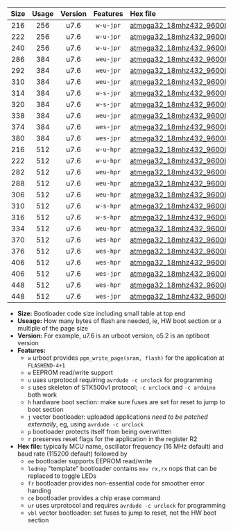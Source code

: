 |Size|Usage|Version|Features|Hex file|
|:-:|:-:|:-:|:-:|:--|
|216|256|u7.6|`w-u-jpr`|[atmega32_18mhz432_9600bps_ur_vbl.hex](https://raw.githubusercontent.com/stefanrueger/urboot/main/atmega32_18mhz432_9600bps_ur_vbl.hex)|
|222|256|u7.6|`w-u-jpr`|[atmega32_18mhz432_9600bps_lednop_ur_vbl.hex](https://raw.githubusercontent.com/stefanrueger/urboot/main/atmega32_18mhz432_9600bps_lednop_ur_vbl.hex)|
|240|256|u7.6|`w-u-jpr`|[atmega32_18mhz432_9600bps_lednop_fr_ur_vbl.hex](https://raw.githubusercontent.com/stefanrueger/urboot/main/atmega32_18mhz432_9600bps_lednop_fr_ur_vbl.hex)|
|286|384|u7.6|`weu-jpr`|[atmega32_18mhz432_9600bps_ee_ur_vbl.hex](https://raw.githubusercontent.com/stefanrueger/urboot/main/atmega32_18mhz432_9600bps_ee_ur_vbl.hex)|
|292|384|u7.6|`weu-jpr`|[atmega32_18mhz432_9600bps_ee_lednop_ur_vbl.hex](https://raw.githubusercontent.com/stefanrueger/urboot/main/atmega32_18mhz432_9600bps_ee_lednop_ur_vbl.hex)|
|310|384|u7.6|`weu-jpr`|[atmega32_18mhz432_9600bps_ee_lednop_fr_ur_vbl.hex](https://raw.githubusercontent.com/stefanrueger/urboot/main/atmega32_18mhz432_9600bps_ee_lednop_fr_ur_vbl.hex)|
|314|384|u7.6|`w-s-jpr`|[atmega32_18mhz432_9600bps_vbl.hex](https://raw.githubusercontent.com/stefanrueger/urboot/main/atmega32_18mhz432_9600bps_vbl.hex)|
|320|384|u7.6|`w-s-jpr`|[atmega32_18mhz432_9600bps_lednop_vbl.hex](https://raw.githubusercontent.com/stefanrueger/urboot/main/atmega32_18mhz432_9600bps_lednop_vbl.hex)|
|338|384|u7.6|`weu-jpr`|[atmega32_18mhz432_9600bps_ee_lednop_fr_ce_ur_vbl.hex](https://raw.githubusercontent.com/stefanrueger/urboot/main/atmega32_18mhz432_9600bps_ee_lednop_fr_ce_ur_vbl.hex)|
|374|384|u7.6|`wes-jpr`|[atmega32_18mhz432_9600bps_ee_vbl.hex](https://raw.githubusercontent.com/stefanrueger/urboot/main/atmega32_18mhz432_9600bps_ee_vbl.hex)|
|380|384|u7.6|`wes-jpr`|[atmega32_18mhz432_9600bps_ee_lednop_vbl.hex](https://raw.githubusercontent.com/stefanrueger/urboot/main/atmega32_18mhz432_9600bps_ee_lednop_vbl.hex)|
|216|512|u7.6|`w-u-hpr`|[atmega32_18mhz432_9600bps_ur.hex](https://raw.githubusercontent.com/stefanrueger/urboot/main/atmega32_18mhz432_9600bps_ur.hex)|
|222|512|u7.6|`w-u-hpr`|[atmega32_18mhz432_9600bps_lednop_ur.hex](https://raw.githubusercontent.com/stefanrueger/urboot/main/atmega32_18mhz432_9600bps_lednop_ur.hex)|
|282|512|u7.6|`weu-hpr`|[atmega32_18mhz432_9600bps_ee_ur.hex](https://raw.githubusercontent.com/stefanrueger/urboot/main/atmega32_18mhz432_9600bps_ee_ur.hex)|
|288|512|u7.6|`weu-hpr`|[atmega32_18mhz432_9600bps_ee_lednop_ur.hex](https://raw.githubusercontent.com/stefanrueger/urboot/main/atmega32_18mhz432_9600bps_ee_lednop_ur.hex)|
|306|512|u7.6|`weu-hpr`|[atmega32_18mhz432_9600bps_ee_lednop_fr_ur.hex](https://raw.githubusercontent.com/stefanrueger/urboot/main/atmega32_18mhz432_9600bps_ee_lednop_fr_ur.hex)|
|310|512|u7.6|`w-s-hpr`|[atmega32_18mhz432_9600bps.hex](https://raw.githubusercontent.com/stefanrueger/urboot/main/atmega32_18mhz432_9600bps.hex)|
|316|512|u7.6|`w-s-hpr`|[atmega32_18mhz432_9600bps_lednop.hex](https://raw.githubusercontent.com/stefanrueger/urboot/main/atmega32_18mhz432_9600bps_lednop.hex)|
|334|512|u7.6|`weu-hpr`|[atmega32_18mhz432_9600bps_ee_lednop_fr_ce_ur.hex](https://raw.githubusercontent.com/stefanrueger/urboot/main/atmega32_18mhz432_9600bps_ee_lednop_fr_ce_ur.hex)|
|370|512|u7.6|`wes-hpr`|[atmega32_18mhz432_9600bps_ee.hex](https://raw.githubusercontent.com/stefanrueger/urboot/main/atmega32_18mhz432_9600bps_ee.hex)|
|376|512|u7.6|`wes-hpr`|[atmega32_18mhz432_9600bps_ee_lednop.hex](https://raw.githubusercontent.com/stefanrueger/urboot/main/atmega32_18mhz432_9600bps_ee_lednop.hex)|
|406|512|u7.6|`wes-hpr`|[atmega32_18mhz432_9600bps_ee_lednop_fr.hex](https://raw.githubusercontent.com/stefanrueger/urboot/main/atmega32_18mhz432_9600bps_ee_lednop_fr.hex)|
|406|512|u7.6|`wes-jpr`|[atmega32_18mhz432_9600bps_ee_lednop_fr_vbl.hex](https://raw.githubusercontent.com/stefanrueger/urboot/main/atmega32_18mhz432_9600bps_ee_lednop_fr_vbl.hex)|
|448|512|u7.6|`wes-hpr`|[atmega32_18mhz432_9600bps_ee_lednop_fr_ce.hex](https://raw.githubusercontent.com/stefanrueger/urboot/main/atmega32_18mhz432_9600bps_ee_lednop_fr_ce.hex)|
|448|512|u7.6|`wes-jpr`|[atmega32_18mhz432_9600bps_ee_lednop_fr_ce_vbl.hex](https://raw.githubusercontent.com/stefanrueger/urboot/main/atmega32_18mhz432_9600bps_ee_lednop_fr_ce_vbl.hex)|

- **Size:** Bootloader code size including small table at top end
- **Useage:** How many bytes of flash are needed, ie, HW boot section or a multiple of the page size
- **Version:** For example, u7.6 is an urboot version, o5.2 is an optiboot version
- **Features:**
  + `w` urboot provides `pgm_write_page(sram, flash)` for the application at `FLASHEND-4+1`
  + `e` EEPROM read/write support
  + `u` uses urprotocol requiring `avrdude -c urclock` for programming
  + `s` uses skeleton of STK500v1 protocol; `-c urclock` and `-c arduino` both work
  + `h` hardware boot section: make sure fuses are set for reset to jump to boot section
  + `j` vector bootloader: uploaded applications *need to be patched externally*, eg, using `avrdude -c urclock`
  + `p` bootloader protects itself from being overwritten
  + `r` preserves reset flags for the application in the register R2
- **Hex file:** typically MCU name, oscillator frequency (16 MHz default) and baud rate (115200 default) followed by
  + `ee` bootloader supports EEPROM read/write
  + `lednop` "template" bootloader contains `mov rx,rx` nops that can be replaced to toggle LEDs
  + `fr` bootloader provides non-essential code for smoother error handing
  + `ce` bootloader provides a chip erase command
  + `ur` uses urprotocol and requires `avrdude -c urclock` for programming
  + `vbl` vector bootloader: set fuses to jump to reset, not the HW boot section
